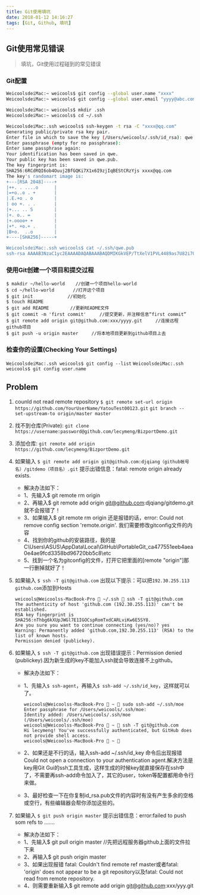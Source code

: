 ```yaml
---
title: Git使用填坑
date: 2018-01-12 14:16:27
tags: [Git, Github, 填坑]
---
```


## Git使用常见错误
> 填坑，Git使用过程碰到的常见错误

### Git配置
<!--more-->

```bash
WeicoolsdeiMac:~ weicools$ git config --global user.name "xxxx"
WeicoolsdeiMac:~ weicools$ git config --global user.email "yyyy@abc.com"

WeicoolsdeiMac:~ weicools$ mkdir .ssh
WeicoolsdeiMac:~ weicools$ cd ~/.ssh

WeicoolsdeiMac:.ssh weicools$ ssh-keygen -t rsa -C "xxxx@qq.com"
Generating public/private rsa key pair.
Enter file in which to save the key (/Users/weicools/.ssh/id_rsa): qwe
Enter passphrase (empty for no passphrase):
Enter same passphrase again:
Your identification has been saved in qwe.
Your public key has been saved in qwe.pub.
The key fingerprint is:
SHA256:6RCdRQI6ob4Ouuj2BfGQKi7X1x6I9zjIqBEStCRzYjs xxxx@qq.com
The key's randomart image is:
+---[RSA 2048]----+
|++. . ....o      |
|=+o..o . +       |
|.E.+o . o        |
| oo +. . .       |
|+... .. S        |
|+. o.. =         |
|+.oooo+ +        |
|+*. +o.+ .       |
|B+o.  ..o        |
+----[SHA256]-----+

WeicoolsdeiMac:.ssh weicools$ cat ~/.ssh/qwe.pub
ssh-rsa AAAAB3NzaC1yc2EAAAADAQABAAABAQDMIKGkVEP/TtXelV1PVL4489as7U82i70cLwWqWT4OZMabpRO5jJwjbStmoUaWfMYOaKFk4EUxZA9010/FNRhMnNPw3nvt++DQf1Cyidh8SJZl/6paFAW7I+hnIcwo8xbkvPJ66Wf96sHMXbhtHelFp4iUDIQUDdWVLSJfSjEVv8FSV7AX0f6f9Mrt2AqBUCsEPRWYAjRMeusdCPv176OTy9B4j7BGvfXkSiF8NnLK71TzmLs6MAcRTuHpJ79NupM8L6mMSg0gI0H+3/S4fr0xHu25oQwKYDm6PIJjdLQ05upToYz/EqRzDpG6q4L/e2mp5nCYrm5pbBzjTpQni31D xxxx@qq.com
```

###  使用Git创建一个项目和提交过程

```
$ makdir ~/hello-world    //创建一个项目hello-world
$ cd ~/hello-world       //打开这个项目
$ git init             //初始化 
$ touch README
$ git add README        //更新README文件
$ git commit -m 'first commit'     //提交更新，并注释信息“first commit” 
$ git remote add origin git@github.com:xxx/yyyy.git     //连接远程github项目  
$ git push -u origin master     //将本地项目更新到github项目上去
```

### 检查你的设置(Checking Your Settings)
`WeicoolsdeiMac:.ssh weicools$ git config --list`
`WeicoolsdeiMac:.ssh weicools$ git config user.name`

## Problem
1. counld not read remote repository
   `$ git remote set-url origin https://github.com/YourUserName/YatouTest00123.git`
   `git branch --set-upstream-to origin/master master`

2. 找不到仓库(Private): `git clone https://username:password@github.com/lecymeng/BizportDemo.git`
3. 添加仓库: `git remote add origin https://github.com/lecymeng/BizportDemo.git`
4. 如果输入   `$ git remote add origin git@github.com:djqiang（github帐号名）/gitdemo（项目名）.git`   提示出错信息：fatal: remote origin already exists.
    * 解决办法如下：
    * 1、先输入$ git remote rm origin
    * 2、再输入$ git remote add origin git@github.com:djqiang/gitdemo.git 就不会报错了！
    * 3、如果输入$ git remote rm origin 还是报错的话，error: Could not remove config section 'remote.origin'. 我们需要修改gitconfig文件的内容
    * 4、找到你的github的安装路径，我的是C\Users\ASUS\AppData\Local\GitHub\PortableGit_ca477551eeb4aea0e4ae9fcd3358bd96720bb5c8\etc
    * 5、找到一个名为gitconfig的文件，打开它把里面的[remote "origin"]那一行删掉就好了！
5. 如果输入   `$ ssh -T git@github.com`   出现以下提示：可以把`192.30.255.113 github.com`添加到Hosts

    ```
    weicools@Weicoolss-MacBook-Pro  ~/.ssh  ssh -T git@github.com
    The authenticity of host 'github.com (192.30.255.113)' can't be established.
    RSA key fingerprint is SHA256:nThbg6kXUpJWGl7E1IGOCspRomTxdCARLviKw6E5SY8.
    Are you sure you want to continue connecting (yes/no)? yes
    Warning: Permanently added 'github.com,192.30.255.113' (RSA) to the list of known hosts.
    Permission denied (publickey).
    ```
5. 如果输入   `$ ssh -T git@github.com`   出现错误提示：Permission denied (publickey).因为新生成的key不能加入ssh就会导致连接不上github。
    * 解决办法如下：
    * 1、先输入`$ ssh-agent`，再输入`$ ssh-add ~/.ssh/id_key`，这样就可以了。
    
        ```
        weicools@Weicoolss-MacBook-Pro  ~  sudo ssh-add ~/.ssh/moe
        Enter passphrase for /Users/weicools/.ssh/moe:
        Identity added: /Users/weicools/.ssh/moe (/Users/weicools/.ssh/moe)
        weicools@Weicoolss-MacBook-Pro  ~  ssh -T git@github.com
        Hi lecymeng! You've successfully authenticated, but GitHub does not provide shell access.
        weicools@Weicoolss-MacBook-Pro  ~ 
        ```
    * 2、如果还是不行的话，输入ssh-add ~/.ssh/id_key 命令后出现报错Could not open a connection to your authentication agent.解决方法是key用Git Gui的ssh工具生成，这样生成的时候key就直接保存在ssh中了，不需要再ssh-add命令加入了，其它的user，token等配置都用命令行来做。
    * 3、最好检查一下在你复制id_rsa.pub文件的内容时有没有产生多余的空格或空行，有些编辑器会帮你添加这些的。
6. 如果输入   `$ git push origin master`   提示出错信息：error:failed to push som refs to .......
    * 解决办法如下：
    * 1、先输入$ git pull origin master //先把远程服务器github上面的文件拉下来
    * 2、再输入$ git push origin master
    * 3、如果出现报错 fatal: Couldn't find remote ref master或者fatal: 'origin' does not appear to be a git repository以及fatal: Could not read from remote repository.
    * 4、则需要重新输入$ git remote add origin git@github.com:xxx/yyy.git



